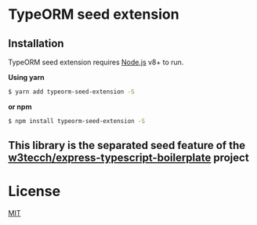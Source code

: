 # TypeORM seed extension

## Installation

TypeORM seed extension requires [Node.js](https://nodejs.org/) v8+ to run.

**Using yarn**

```sh
$ yarn add typeorm-seed-extension -S
```

**or npm**

```sh
$ npm install typeorm-seed-extension -S
```

## This library is the separated seed feature of the [w3tecch/express-typescript-boilerplate](https://github.com/w3tecch/express-typescript-boilerplate#-seeding) project

# License

[MIT](/LICENSE)
